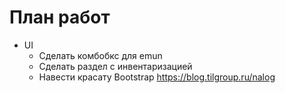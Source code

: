 # План работ
* UI
  * Сделать комбобкс для emun
  * Сделать раздел с инвентаризацией
  * Навести красату Bootstrap
https://blog.tilgroup.ru/nalog